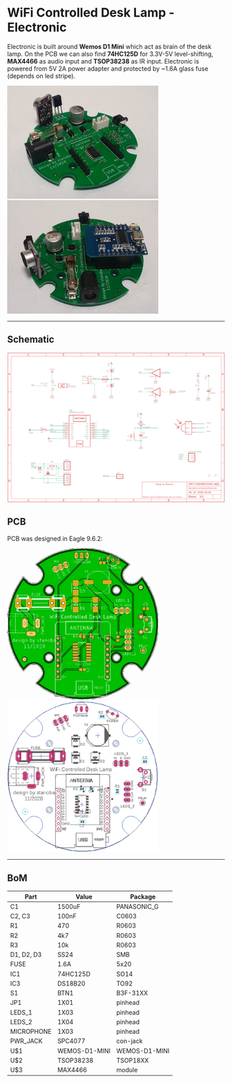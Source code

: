 # WiFi Controlled Desk Lamp - Electronic

Electronic is built around **Wemos D1 Mini** which act as brain of the desk lamp. On the PCB we can also find **74HC125D** for 3.3V-5V level-shifting, **MAX4466** as audio input and **TSOP38238** as IR input. Electronic is powered from 5V 2A power adapter and protected by ~1.6A glass fuse (depends on led stripe).

<a href="PCB1.jpg" target="_blank"><img src="PCB1.jpg" width="350" alt="Schematic"></a> <a href="PCB2.jpg" target="_blank"><img src="PCB2.jpg" width="350" alt="Schematic"></a>

---
## Schematic
<a href="schematic.pdf" target="_blank"><img src="schematic.png?raw=true" width="700" alt="Schematic"></a>



## PCB

PCB was designed in Eagle 9.6.2:

<img src="PCB.png" width="350" alt="PCB"> <img src="PCB_components.png" width="350" alt="PCB">


---

## BoM

| **Part** | **Value** | **Package** |
| ---- | ----- | ------- |
| C1 | 1500uF | PANASONIC_G |
| C2, C3 | 100nF | C0603 |
| R1 | 470 | R0603 |
| R2 | 4k7 | R0603 |
| R3 | 10k | R0603 |
| D1, D2, D3 | SS24 | SMB |
| FUSE | 1.6A | 5x20 |
| IC1 | 74HC125D | SO14 |
| IC3 | DS18B20 | TO92 |
| S1 | BTN1 | B3F-31XX |
| JP1 | 1X01 | pinhead |
| LEDS_1 | 1X03 | pinhead |
| LEDS_2 | 1X04 | pinhead |
| MICROPHONE | 1X03 | pinhead |
| PWR_JACK | SPC4077 | con-jack |
| U$1 | WEMOS-D1-MINI | WEMOS-D1-MINI |
| U$2 | TSOP38238 | TSOP18XX |
| U$3 | MAX4466 | module |


